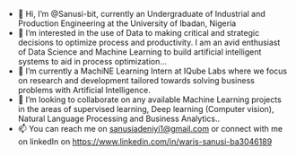 - 👋 Hi, I’m @Sanusi-bit, currently an Undergraduate of Industrial and Production Engineering at the University of Ibadan, Nigeria
- 👀 I’m interested in the use of Data to making critical and strategic decisions to optimize process and productivity. 
I am an avid enthusiast of Data Science and Machine Learning to build artificial intelligent systems to aid in process optimization...
- 🌱 I’m currently a MachiNE Learning Intern at IQube Labs where we focus on research and development tailored towards solving business problems with Artificial Intelligence.
- 💞️ I’m looking to collaborate on any available Machine Learning projects in the areas of supervised learning, Deep learning (Computer vision), Natural Language Processing
and Business Analytics..
- 📫 You can reach me on sanusiadeniyi1@gmail.com or connect with me on linkedIn on https://www.linkedin.com/in/waris-sanusi-ba3046189

<!---
Sanusi-bit/Sanusi-bit is a ✨ special ✨ repository because its `README.md` (this file) appears on your GitHub profile.
You can click the Preview link to take a look at your changes.
--->
